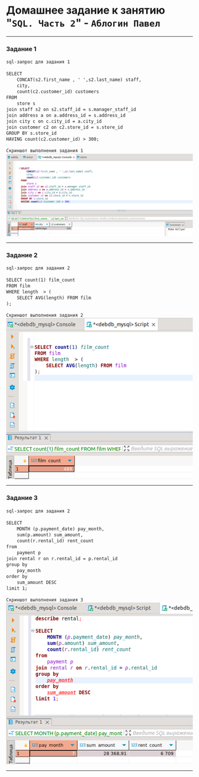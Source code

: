 # Домашнее задание к занятию "`SQL. Часть 2`" - `Аблогин Павел`
   
---

### Задание 1

```
sql-запрос для задания 1

SELECT 
	CONCAT(s2.first_name , ' ',s2.last_name) staff, 
	city, 
	count(c2.customer_id) customers 
FROM 
	store s
join staff s2 on s2.staff_id = s.manager_staff_id 
join address a on a.address_id = s.address_id 
join city c on c.city_id = a.city_id 
join customer c2 on c2.store_id = s.store_id 
GROUP BY s.store_id 
HAVING count(c2.customer_id) > 300;

```

`Скриншот выполнения задания 1`
![Инфо о магазине](img/task1.png)


---

### Задание 2

```
sql-запрос для задания 2

SELECT count(1) film_count 
FROM film
WHERE length  > (
	SELECT AVG(length) FROM film
);

```

`Скриншот выполнения задания 2`
![Количество фильмов](img/task2.png)


---

### Задание 3

```
sql-запрос для задания 2

SELECT 
	MONTH (p.payment_date) pay_month, 
	sum(p.amount) sum_amount, 
	count(r.rental_id) rent_count  
from 
	payment p 
join rental r on r.rental_id = p.rental_id 
group by 
	pay_month 
order by 
	sum_amount DESC 
limit 1;

```

`Скриншот выполнения задания 3`
![Месяц с наибольшей суммой платажей](img/task3.png)

---

